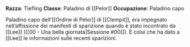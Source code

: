 **Razza**: Tiefling
**Classe**: Paladino di [[Pelor]]
**Occupazione**: Paladino capo

Paladino capo dell'[[Ordine di Pelor]] di [[Clempit]], era impegnato nell’affissione dei manifesti di sparizione quando è stato incontrato da [[Lee]] ([[00 - Una bella giornata|Sessione #00]]). È colui che ha dato a [[Lee]] le informazioni sulle recenti sparizioni.
